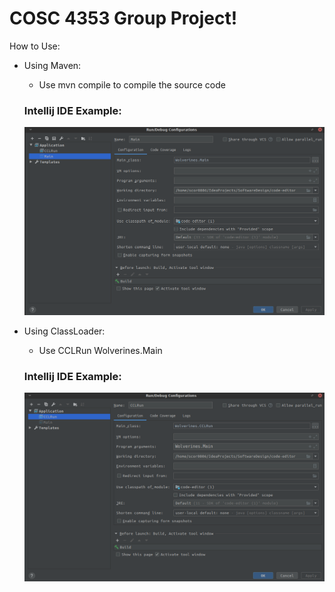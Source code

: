 # COSC 4353 Group Project!

How to Use:

- Using Maven:
    - Use mvn compile to compile the source code
    
    ### Intellij IDE Example:
    ![Maven Run](images/maven_main_run.png)
    
- Using ClassLoader:
    - Use CCLRun Wolverines.Main
    
    ### Intellij IDE Example:
    ![ClassLoader_Run](images/classloader_run.png)

